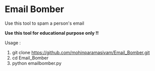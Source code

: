 # Email Bomber

Use this tool to spam a person's email

<b> Use this tool for educational purpose only !! </b>

Usage : 

1) git clone https://github.com/mohinparamasivam/Email_Bomber.git
2) cd Email_Bomber
3) python emailbomber.py


